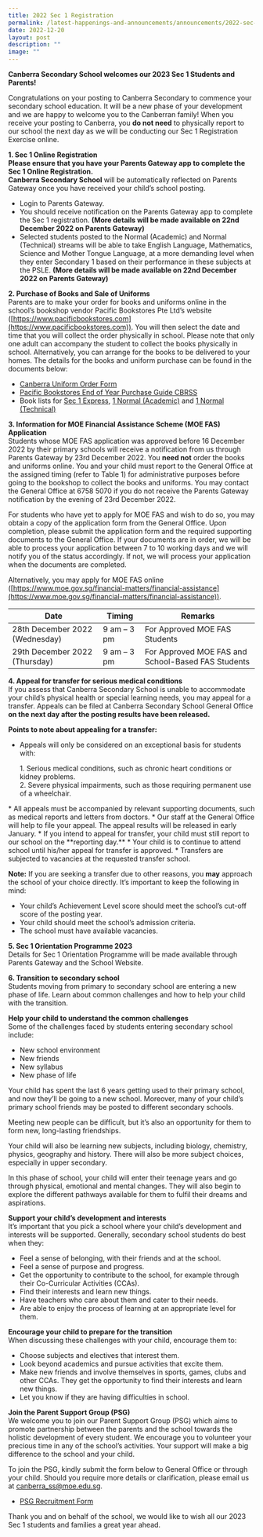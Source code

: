 ```yaml
---
title: 2022 Sec 1 Registration
permalink: /latest-happenings-and-announcements/announcements/2022-sec-1-registration/
date: 2022-12-20
layout: post
description: ""
image: ""
---
```

**Canberra Secondary School welcomes our 2023 Sec 1 Students and Parents!**

Congratulations on your posting to Canberra Secondary to commence your secondary school education.
It will be a new phase of your development and we are happy to welcome you to the Canberran family!
When you receive your posting to Canberra, you **do not need** to physically report to our school the next
day as we will be conducting our Sec 1 Registration Exercise online.

**1. Sec 1 Online Registration<br>
Please ensure that you have your Parents Gateway app to complete the Sec 1 Online Registration. <br>
Canberra Secondary School** will be automatically reflected on Parents Gateway once you have received
your child’s school posting.
* Login to Parents Gateway.
* You should receive notification on the Parents Gateway app to complete the Sec 1 registration. **(More details will be made available on 22nd December 2022 on Parents Gateway)**
* Selected students posted to the Normal (Academic) and Normal (Technical) streams will be able to take English Language, Mathematics, Science and Mother Tongue Language, at a more demanding level when they enter Secondary 1 based on their performance in these subjects at
the PSLE. **(More details will be made available on 22nd December 2022 on Parents Gateway)**

**2. Purchase of Books and Sale of Uniforms**<br>
Parents are to make your order for books and uniforms online in the school’s bookshop vendor Pacific
Bookstores Pte Ltd’s website ([https://www.pacificbookstores.com](https://www.pacificbookstores.com)). You will then select the date and time that you will collect the order physically in school. Please note that only one adult can accompany the
student to collect the books physically in school. Alternatively, you can arrange for the books to be delivered to your homes. The details for the books and uniform purchase can be found in the documents
below:

* [Canberra Uniform Order Form](/files/1%20CBRSS%20UNIFORM%20ORDER%20FORM.pdf)
* [Pacific Bookstores End of Year Purchase Guide CBRSS](/files/2%20Pacific%20Bookstores%20End%20of%20Year%20Purchase%20Guide%20CBRSS.pdf)
* Book lists for [Sec 1 Express](/files/3%20Book%20List_%20S1%20Express.pdf), [1 Normal (Academic)](/files/4%20Book%20List_S1%20Normal%20Academic.pdf) and [1 Normal (Technical)](/files/5%20Book%20List_S1%20Normal%20Technical.pdf)

**3. Information for MOE Financial Assistance Scheme (MOE FAS) Application**<br>
Students whose MOE FAS application was approved before 16 December 2022 by their primary schools
will receive a notification from us through Parents Gateway by 23rd December 2022. You **need not** order
the books and uniforms online. You and your child must report to the General Office at the assigned timing (refer to Table 1) for administrative purposes before going to the bookshop to collect the books and uniforms. You may contact the General Office at 6758 5070 if you do not receive the Parents Gateway
notification by the evening of 23rd December 2022.

For students who have yet to apply for MOE FAS and wish to do so, you may obtain a copy of the
application form from the General Office. Upon completion, please submit the application form and the
required supporting documents to the General Office. If your documents are in order, we will be able to
process your application between 7 to 10 working days and we will notify you of the status accordingly. If
not, we will process your application when the documents are completed.

Alternatively, you may apply for MOE FAS online ([https://www.moe.gov.sg/financial-matters/financial-assistance](https://www.moe.gov.sg/financial-matters/financial-assistance)).


| Date | Timing | Remarks |
| -------- | -------- | -------- |
| 28th December 2022 (Wednesday)    | 9 am – 3 pm     | For Approved MOE FAS Students     |
| 29th December 2022 (Thursday)    | 9 am – 3 pm     | For Approved MOE FAS and School-Based FAS Students     |

**4. Appeal for transfer for serious medical conditions**<br>
If you assess that Canberra Secondary School is unable to accommodate your child’s physical health or
special learning needs, you may appeal for a transfer. Appeals can be filed at Canberra Secondary
School General Office **on the next day after the posting results have been released.**

**Points to note about appealing for a transfer:**
* Appeals will only be considered on an exceptional basis for students with:
<ol>1. Serious medical conditions, such as chronic heart conditions or kidney problems. <br>
	2. Severe physical impairments, such as those requiring permanent use of a wheelchair. </ol>
* All appeals must be accompanied by relevant supporting documents, such as medical reports and
letters from doctors.
* Our staff at the General Office will help to file your appeal. The appeal results will be released in early January.
* If you intend to appeal for transfer, your child must still report to our school on the **reporting day.**
* Your child is to continue to attend school until his/her appeal for transfer is approved.
* Transfers are subjected to vacancies at the requested transfer school.

**Note:**
If you are seeking a transfer due to other reasons, you **may** approach the school of your choice directly.
It’s important to keep the following in mind:
* Your child’s Achievement Level score should meet the school’s cut-off score of the posting year.
* Your child should meet the school’s admission criteria.
* The school must have available vacancies.


**5. Sec 1 Orientation Programme 2023**<br>
Details for Sec 1 Orientation Programme will be made available through Parents Gateway and the School Website.

**6. Transition to secondary school**<br>
Students moving from primary to secondary school are entering a new phase of life. Learn about common
challenges and how to help your child with the transition.

**Help your child to understand the common challenges**<br>
Some of the challenges faced by students entering secondary school include:
* New school environment
* New friends
* New syllabus
* New phase of life

Your child has spent the last 6 years getting used to their primary school, and now they’ll be going to a
new school. Moreover, many of your child’s primary school friends may be posted to different secondary
schools.

Meeting new people can be difficult, but it’s also an opportunity for them to form new, long-lasting
friendships.

Your child will also be learning new subjects, including biology, chemistry, physics, geography and history.
There will also be more subject choices, especially in upper secondary.

In this phase of school, your child will enter their teenage years and go through physical, emotional and
mental changes. They will also begin to explore the different pathways available for them to fulfil their
dreams and aspirations.

**Support your child’s development and interests**<br>
It’s important that you pick a school where your child’s development and interests will be supported.
Generally, secondary school students do best when they:
* Feel a sense of belonging, with their friends and at the school.
* Feel a sense of purpose and progress.
* Get the opportunity to contribute to the school, for example through their Co-Curricular Activities
(CCAs).
* Find their interests and learn new things.
* Have teachers who care about them and cater to their needs.
* Are able to enjoy the process of learning at an appropriate level for them.


**Encourage your child to prepare for the transition**<br>
When discussing these challenges with your child, encourage them to:
* Choose subjects and electives that interest them.
* Look beyond academics and pursue activities that excite them.
* Make new friends and involve themselves in sports, games, clubs and other CCAs. They get the opportunity to find their interests and learn new things.
* Let you know if they are having difficulties in school.


**Join the Parent Support Group (PSG)**<br>
We welcome you to join our Parent Support Group (PSG) which aims to promote partnership between
the parents and the school towards the holistic development of every student. We encourage you to volunteer your precious time in any of the school’s activities. Your support will make a big difference to the school and your child.

To join the PSG, kindly submit the form below to General Office or through your child. Should you require
more details or clarification, please email us at [canberra_ss@moe.edu.sg](mailto:canberra_ss@moe.edu.sg).

* [PSG Recruitment Form](/files/6%20PSG%20Recruitment%20Form.pdf)

Thank you and on behalf of the school, we would like to wish all our 2023 Sec 1 students and families a great year ahead.